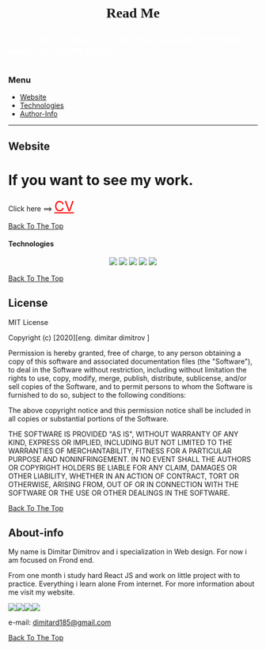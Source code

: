 <div>

<h1 style="text-align:center; font-family: 'Lobster', cursive; ">Read Me</h1>

<h1 style= "color:white; font-size: 1.3em;" >This is my CV where you can read and see information about me and my project .<h1>

### Menu

- [Website](#Website)
- [Technologies](#Technologies)
- [Author-Info](#About-info)

---

## Website

<h1 style="color: green;">
<h1>If you want to see my work.</h1>

Click here ==> <a href="https://mitaka1210.github.io/Personal-Portfolio--2/" style="color: red; font-size: 2em; ">CV</a>

[Back To The Top](#Menu)

#### Technologies

<div style="text-align: center; margin-bottom: 15px">

<img src="https://img.icons8.com/color/50/000000/javascript.png"/>
<img src="https://img.icons8.com/fluent/50/000000/visual-studio-code-2019.png"/>
<img src="https://img.icons8.com/color/48/000000/html-5.png"/>
<img src="https://img.icons8.com/color/48/000000/css3.png"/>
<img src="https://img.icons8.com/color/48/000000/sass.png"/>
</div>

[Back To The Top](#Menu)

## License

MIT License

Copyright (c) [2020][eng. dimitar dimitrov ]

Permission is hereby granted, free of charge, to any person obtaining a copy
of this software and associated documentation files (the "Software"), to deal
in the Software without restriction, including without limitation the rights
to use, copy, modify, merge, publish, distribute, sublicense, and/or sell
copies of the Software, and to permit persons to whom the Software is
furnished to do so, subject to the following conditions:

The above copyright notice and this permission notice shall be included in all
copies or substantial portions of the Software.

THE SOFTWARE IS PROVIDED "AS IS", WITHOUT WARRANTY OF ANY KIND, EXPRESS OR
IMPLIED, INCLUDING BUT NOT LIMITED TO THE WARRANTIES OF MERCHANTABILITY,
FITNESS FOR A PARTICULAR PURPOSE AND NONINFRINGEMENT. IN NO EVENT SHALL THE
AUTHORS OR COPYRIGHT HOLDERS BE LIABLE FOR ANY CLAIM, DAMAGES OR OTHER
LIABILITY, WHETHER IN AN ACTION OF CONTRACT, TORT OR OTHERWISE, ARISING FROM,
OUT OF OR IN CONNECTION WITH THE SOFTWARE OR THE USE OR OTHER DEALINGS IN THE
SOFTWARE.

[Back To The Top](#Menu)

## About-info

My name is Dimitar Dimitrov and i specialization in Web design. For now i am focused on Frond end.

From one month i study hard React JS and work оn little project with to practice. Everything i learn alone From internet. For more information about me visit my website.

<a href="https://www.facebook.com/mitaka1210"><img src="https://icons.iconarchive.com/icons/yootheme/social-bookmark/64/social-facebook-button-blue-icon.png"/></a><a href="https://twitter.com/dimitar1201"><img src="https://icons.iconarchive.com/icons/emey87/social-button/64/twitter-icon.png"/></a><a href="https://www.linkedin.com/in/dimitar-dimitrov1201/"><img src="https://icons.iconarchive.com/icons/martz90/circle/64/linkedin-icon.png"/></a><a href="https://mitaka1210.github.io/Portfolio-ENG"><img src="https://icons.iconarchive.com/icons/social-media-icons/glossy-social/64/Website-icon.png"/></a>

e-mail: dimitard185@gmail.com

[Back To The Top](#Menu)

>
